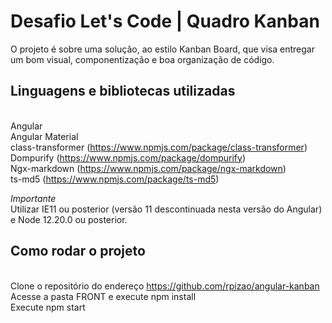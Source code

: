 # Desafio Let's Code | Quadro Kanban 
O projeto é sobre uma solução, ao estilo Kanban Board, que visa entregar um bom visual, componentização e boa organização de código.

## Linguagens e bibliotecas utilizadas
<br>Angular
<br>Angular Material
<br>class-transformer (https://www.npmjs.com/package/class-transformer)
<br>Dompurify (https://www.npmjs.com/package/dompurify)
<br>Ngx-markdown (https://www.npmjs.com/package/ngx-markdown)
<br>ts-md5 (https://www.npmjs.com/package/ts-md5)

*Importante*
<br>Utilizar IE11 ou posterior (versão 11 descontinuada nesta versão do Angular) e Node 12.20.0 ou posterior.

## Como rodar o projeto
<br>Clone o repositório do endereço https://github.com/rpizao/angular-kanban
<br>Acesse a pasta FRONT e execute npm install
<br>Execute npm start
